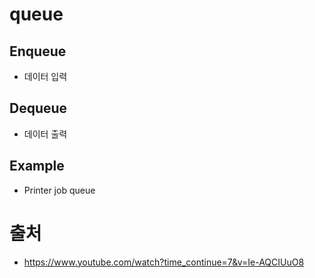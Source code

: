# queue

## Enqueue

- 데이터 입력

## Dequeue

- 데이터 출력

## Example

- Printer job queue

# 출처

- https://www.youtube.com/watch?time_continue=7&v=Ie-AQCIUuO8
